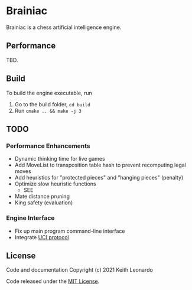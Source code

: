 # Brainiac

Brainiac is a chess artificial intelligence engine.

## Performance

TBD.

## Build

To build the engine executable, run

1. Go to the build folder, `cd build`
2. Run `cmake .. && make -j 3`

## TODO

### Performance Enhancements

- Dynamic thinking time for live games
- Add MoveList to transposition table hash to prevent recomputing legal moves
- Add heuristics for "protected pieces" and "hanging pieces" (penalty)
- Optimize slow heuristic functions
  - SEE
- Mate distance pruning
- King safety (evaluation)

### Engine Interface

- Fix up main program command-line interface
- Integrate [UCI protocol](http://wbec-ridderkerk.nl/html/UCIProtocol.html)

## License

Code and documentation Copyright (c) 2021 Keith Leonardo

Code released under the [MIT License](https://choosealicense.com/licenses/mit/).
